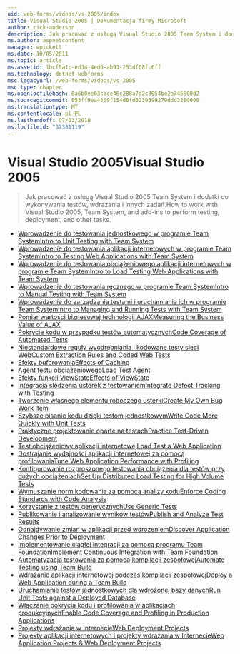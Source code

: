 ```yaml
---
uid: web-forms/videos/vs-2005/index
title: Visual Studio 2005 | Dokumentacja firmy Microsoft
author: rick-anderson
description: Jak pracować z usługą Visual Studio 2005 Team System i dodatki do wykonywania testów, wdrażania i innych zadań.
ms.author: aspnetcontent
manager: wpickett
ms.date: 10/05/2011
ms.topic: article
ms.assetid: 1bcf9a1c-ed34-4ed0-ab91-253df08fc6ff
ms.technology: dotnet-webforms
msc.legacyurl: /web-forms/videos/vs-2005
msc.type: chapter
ms.openlocfilehash: 6a6b0ee03cece46c288a7d2c3054be2a345600d2
ms.sourcegitcommit: 953ff9ea4369f154d6fd0239599279ddd3280009
ms.translationtype: MT
ms.contentlocale: pl-PL
ms.lasthandoff: 07/03/2018
ms.locfileid: "37381119"
---
```

<a name="visual-studio-2005"></a><span data-ttu-id="fcf04-103">Visual Studio 2005</span><span class="sxs-lookup"><span data-stu-id="fcf04-103">Visual Studio 2005</span></span>
====================
> <span data-ttu-id="fcf04-104">Jak pracować z usługą Visual Studio 2005 Team System i dodatki do wykonywania testów, wdrażania i innych zadań.</span><span class="sxs-lookup"><span data-stu-id="fcf04-104">How to work with Visual Studio 2005, Team System, and add-ins to perform testing, deployment, and other tasks.</span></span>


- [<span data-ttu-id="fcf04-105">Wprowadzenie do testowania jednostkowego w programie Team System</span><span class="sxs-lookup"><span data-stu-id="fcf04-105">Intro to Unit Testing with Team System</span></span>](introduction-to-unit-testing-with-team-system.md)
- [<span data-ttu-id="fcf04-106">Wprowadzenie do testowania aplikacji internetowych w programie Team System</span><span class="sxs-lookup"><span data-stu-id="fcf04-106">Intro to Testing Web Applications with Team System</span></span>](introduction-to-testing-web-applications-with-team-system.md)
- [<span data-ttu-id="fcf04-107">Wprowadzenie do testowania obciążeniowego aplikacji internetowych w programie Team System</span><span class="sxs-lookup"><span data-stu-id="fcf04-107">Intro to Load Testing Web Applications with Team System</span></span>](introduction-to-load-testing-web-applications-with-team-system.md)
- [<span data-ttu-id="fcf04-108">Wprowadzenie do testowania ręcznego w programie Team System</span><span class="sxs-lookup"><span data-stu-id="fcf04-108">Intro to Manual Testing with Team System</span></span>](introduction-to-manual-testing-with-team-system.md)
- [<span data-ttu-id="fcf04-109">Wprowadzenie do zarządzania testami i uruchamiania ich w programie Team System</span><span class="sxs-lookup"><span data-stu-id="fcf04-109">Intro to Managing and Running Tests with Team System</span></span>](introduction-to-managing-and-running-tests-with-team-system.md)
- [<span data-ttu-id="fcf04-110">Pomiar wartości biznesowej technologii AJAX</span><span class="sxs-lookup"><span data-stu-id="fcf04-110">Measuring the Business Value of AJAX</span></span>](measuring-the-business-value-of-ajax.md)
- [<span data-ttu-id="fcf04-111">Pokrycie kodu w przypadku testów automatycznych</span><span class="sxs-lookup"><span data-stu-id="fcf04-111">Code Coverage of Automated Tests</span></span>](code-coverage-of-automated-tests.md)
- [<span data-ttu-id="fcf04-112">Niestandardowe reguły wyodrębniania i kodowane testy sieci Web</span><span class="sxs-lookup"><span data-stu-id="fcf04-112">Custom Extraction Rules and Coded Web Tests</span></span>](custom-extraction-rules-and-coded-web-tests.md)
- [<span data-ttu-id="fcf04-113">Efekty buforowania</span><span class="sxs-lookup"><span data-stu-id="fcf04-113">Effects of Caching</span></span>](the-effects-of-caching.md)
- [<span data-ttu-id="fcf04-114">Agent testu obciążeniowego</span><span class="sxs-lookup"><span data-stu-id="fcf04-114">Load Test Agent</span></span>](using-the-load-test-agent.md)
- [<span data-ttu-id="fcf04-115">Efekty funkcji ViewState</span><span class="sxs-lookup"><span data-stu-id="fcf04-115">Effects of ViewState</span></span>](the-effects-of-viewstate.md)
- [<span data-ttu-id="fcf04-116">Integracja śledzenia usterek z testowaniem</span><span class="sxs-lookup"><span data-stu-id="fcf04-116">Integrate Defect Tracking with Testing</span></span>](how-do-i-integrate-defect-tracking-with-testing.md)
- [<span data-ttu-id="fcf04-117">Tworzenie własnego elementu roboczego usterki</span><span class="sxs-lookup"><span data-stu-id="fcf04-117">Create My Own Bug Work Item</span></span>](how-do-i-create-my-own-bug-work-item.md)
- [<span data-ttu-id="fcf04-118">Szybsze pisanie kodu dzięki testom jednostkowym</span><span class="sxs-lookup"><span data-stu-id="fcf04-118">Write Code More Quickly with Unit Tests</span></span>](how-do-i-write-code-more-quickly-with-unit-tests.md)
- [<span data-ttu-id="fcf04-119">Praktyczne projektowanie oparte na testach</span><span class="sxs-lookup"><span data-stu-id="fcf04-119">Practice Test-Driven Development</span></span>](how-do-i-practice-test-driven-development.md)
- [<span data-ttu-id="fcf04-120">Test obciążeniowy aplikacji internetowej</span><span class="sxs-lookup"><span data-stu-id="fcf04-120">Load Test a Web Application</span></span>](how-do-i-load-test-a-web-application.md)
- [<span data-ttu-id="fcf04-121">Dostrajanie wydajności aplikacji internetowej za pomocą profilowania</span><span class="sxs-lookup"><span data-stu-id="fcf04-121">Tune Web Application Performance with Profiling</span></span>](how-do-i-tune-web-application-performance-with-profiling.md)
- [<span data-ttu-id="fcf04-122">Konfigurowanie rozproszonego testowania obciążenia dla testów przy dużych obciążeniach</span><span class="sxs-lookup"><span data-stu-id="fcf04-122">Set Up Distributed Load Testing for High Volume Tests</span></span>](how-do-i-set-up-distributed-load-testing-for-high-volume-tests.md)
- [<span data-ttu-id="fcf04-123">Wymuszanie norm kodowania za pomocą analizy kodu</span><span class="sxs-lookup"><span data-stu-id="fcf04-123">Enforce Coding Standards with Code Analysis</span></span>](how-do-i-enforce-coding-standards-with-code-analysis.md)
- [<span data-ttu-id="fcf04-124">Korzystanie z testów generycznych</span><span class="sxs-lookup"><span data-stu-id="fcf04-124">Use Generic Tests</span></span>](how-do-i-use-generic-tests.md)
- [<span data-ttu-id="fcf04-125">Publikowanie i analizowanie wyników testów</span><span class="sxs-lookup"><span data-stu-id="fcf04-125">Publish and Analyze Test Results</span></span>](how-do-i-publish-and-analyze-test-results.md)
- [<span data-ttu-id="fcf04-126">Odnajdywanie zmian w aplikacji przed wdrożeniem</span><span class="sxs-lookup"><span data-stu-id="fcf04-126">Discover Application Changes Prior to Deployment</span></span>](how-do-i-discover-application-changes-prior-to-deployment.md)
- [<span data-ttu-id="fcf04-127">Implementowanie ciągłej integracji za pomocą programu Team Foundation</span><span class="sxs-lookup"><span data-stu-id="fcf04-127">Implement Continuous Integration with Team Foundation</span></span>](how-do-i-implement-continuous-integration-with-team-foundation.md)
- [<span data-ttu-id="fcf04-128">Automatyzacja testowania za pomocą kompilacji zespołowej</span><span class="sxs-lookup"><span data-stu-id="fcf04-128">Automate Testing using Team Build</span></span>](how-do-i-automate-testing-using-team-build.md)
- [<span data-ttu-id="fcf04-129">Wdrażanie aplikacji internetowej podczas kompilacji zespołowej</span><span class="sxs-lookup"><span data-stu-id="fcf04-129">Deploy a Web Application during a Team Build</span></span>](how-do-i-deploy-a-web-application-during-a-team-build.md)
- [<span data-ttu-id="fcf04-130">Uruchamianie testów jednostkowych dla wdrożonej bazy danych</span><span class="sxs-lookup"><span data-stu-id="fcf04-130">Run Unit Tests against a Deployed Database</span></span>](how-do-i-run-unit-tests-against-a-deployed-database.md)
- [<span data-ttu-id="fcf04-131">Włączanie pokrycia kodu i profilowania w aplikacjach produkcyjnych</span><span class="sxs-lookup"><span data-stu-id="fcf04-131">Enable Code Coverage and Profiling in Production Applications</span></span>](how-do-i-enable-code-coverage-and-profiling-in-production-applications.md)
- [<span data-ttu-id="fcf04-132">Projekty wdrażania w Internecie</span><span class="sxs-lookup"><span data-stu-id="fcf04-132">Web Deployment Projects</span></span>](web-deployment-projects.md)
- [<span data-ttu-id="fcf04-133">Projekty aplikacji internetowych i projekty wdrażania w Internecie</span><span class="sxs-lookup"><span data-stu-id="fcf04-133">Web Application Projects & Web Deployment Projects</span></span>](web-application-projects-web-deployment-projects.md)
